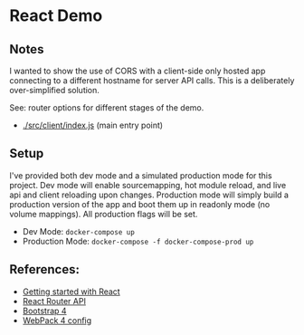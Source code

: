 # React Demo

## Notes
I wanted to show the use of CORS with a client-side only hosted app connecting to a different hostname for server API calls. This is a deliberately over-simplified solution.

See: router options for different stages of the demo.

 - [./src/client/index.js](./src/client/index.js) (main entry point)

## Setup

I've provided both dev mode and a simulated production mode for this project. Dev mode will enable sourcemapping, hot module reload, and live api and client reloading upon changes.  Production mode will simply build a production version of the app and boot them up in readonly mode (no volume mappings). All production flags will be set.

 - Dev Mode: `docker-compose up`
 - Production Mode: `docker-compose -f docker-compose-prod up`

## References:
 - [Getting started with React](https://reactjs.org/docs/getting-started.html#learn-react)
 - [React Router API](https://reacttraining.com/react-router/web/guides/quick-start)
 - [Bootstrap 4](https://getbootstrap.com/docs/4.4/getting-started/introduction/)
 - [WebPack 4 config](https://webpack.js.org/configuration/)
